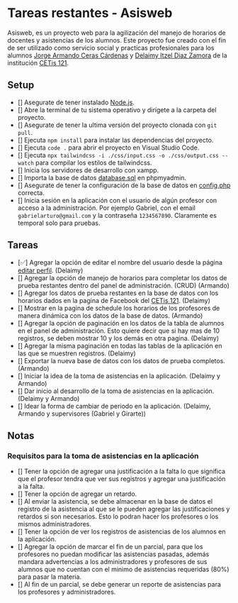 # Tareas restantes - Asisweb

Asisweb, es un proyecto web para la agilización del manejo de horarios de docentes y asistencias de los alumnos. Este proyecto fue creado con el fin de ser utilizado como servicio social y practicas profesionales para los alumnos [Jorge Armando Ceras Cárdenas](https://github.com/armandodev) y [Delaimy Itzel Diaz Zamora](https://github.com/Delaimy) de la institución [CETis 121](https://www.cetis121.edu.mx/).

## Setup

- [] Asegurate de tener instalado [Node.js](https://nodejs.org/es/).
- [] Abre la terminal de tu sistema operativo y dirígete a la carpeta del proyecto.
- [] Asegurate de tener la ultima versión del proyecto clonada con `git pull`.
- [] Ejecuta `npm install` para instalar las dependencias del proyecto.
- [] Ejecuta `code .` para abrir el proyecto en Visual Studio Code.
- [] Ejecuta `npx tailwindcss -i ./css/input.css -o ./css/output.css --watch` para compilar los estilos de tailwindcss.
- [] Inicia los servidores de desarrollo con xampp.
- [] Importa la base de datos [database.sql](./api/db/database.sql) en phpmyadmin.
- [] Asegurate de tener la configuración de la base de datos en [config.php](./api/db/utils.php) correcta.
- [] Inicia sesión en la aplicación con el usuario de algún profesor con acceso a la administración. Por ejemplo Gabriel, con el email `gabrielarturo@gmail.com` y la contraseña `1234567890`. Claramente es temporal solo para pruebas.

## Tareas

- [✅] Agregar la opción de editar el nombre del usuario desde la página [editar perfil](./edit-profile.php). (Delaimy)
- [] Agregar la opción de manejo de horarios para completar los datos de prueba restantes dentro del panel de administración. (CRUD) (Armando)
- [] Agregar los datos de prueba restantes en la base de datos con los horarios dados en la pagina de Facebook del [CETis 121](https://www.facebook.com/media/set/?set=a.671046351718037&type=3). (Delaimy)
- [] Mostrar en la pagina de schedule los horarios de los profesores de manera dinámica con los datos de la base de datos. (Armando)
- [] Agregar la opción de paginación en los datos de la tabla de alumnos en el panel de administración. Esto quiere decir que si hay mas de 10 registros, se deben mostrar 10 y los demás en otra pagina. (Delaimy)
- [] Agregar la misma paginación en todas las tablas de la aplicación en las que se muestren registros. (Delaimy)
- [] Exportar la nueva base de datos con los datos de prueba completos. (Armando)
- [] Iniciar la idea de la toma de asistencias en la aplicación. (Delaimy y Armando)
- [] Dar inicio al desarrollo de la toma de asistencias en la aplicación. (Delaimy y Armando)
- [] Idear la forma de cambiar de periodo en la aplicación. (Delaimy, Armando y supervisores (Gabriel y Girarte))

## Notas

### Requisitos para la toma de asistencias en la aplicación

- [] Tener la opción de agregar una justificación a la falta lo que significa que el profesor tendra que ver sus registros y agregar una justificación a la falta.
- [] Tener la opción de agregar un retardo.
- [] Al enviar la asistencia, se debe almacenar en la base de datos el registro de la asistencia al que se le pueden agregar las justificaciones y retardos si son necesarios. Esto lo podran hacer los profesores o los mismos administradores.
- [] Tener la opción de ver los registros de asistencias de los alumnos en la aplicación.
- [] Agregar la opción de marcar el fin de un parcial, para que los profesores no puedan modificar las asistencias pasadas, además mandara advertencias a los administradores y profesores de sus alumnos que no cuentan con el minimo de asistencias requeridas (80%) para pasar la materia.
- [] Al fin de un parcial, se debe generar un reporte de asistencias para los profesores y administradores.
